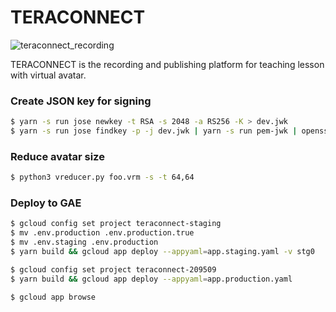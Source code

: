 # TERACONNECT
![teraconnect_recording](https://user-images.githubusercontent.com/15179279/131121553-4138de19-5f13-4c35-9374-90eadbf0ffe2.png)

TERACONNECT is the recording and publishing platform for teaching lesson with virtual avatar.

### Create JSON key for signing

```bash
$ yarn -s run jose newkey -t RSA -s 2048 -a RS256 -K > dev.jwk
$ yarn -s run jose findkey -p -j dev.jwk | yarn -s run pem-jwk | openssl rsa -RSAPublicKey_in -pubout > dev_public.pkcs8
```

### Reduce avatar size
```bash
$ python3 vreducer.py foo.vrm -s -t 64,64
```

### Deploy to GAE

```bash
$ gcloud config set project teraconnect-staging
$ mv .env.production .env.production.true
$ mv .env.staging .env.production
$ yarn build && gcloud app deploy --appyaml=app.staging.yaml -v stg0

$ gcloud config set project teraconnect-209509
$ yarn build && gcloud app deploy --appyaml=app.production.yaml

$ gcloud app browse
```
